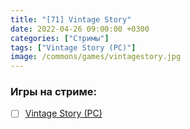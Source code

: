 ```yaml
---
title: "[71] Vintage Story"
date: 2022-04-26 09:00:00 +0300
categories: ["Стримы"]
tags: ["Vintage Story (PC)"]
image: /commons/games/vintagestory.jpg
---
```


### Игры на стриме:
+ [ ] [Vintage Story (PC)](/tags/vintage-story-pc)
